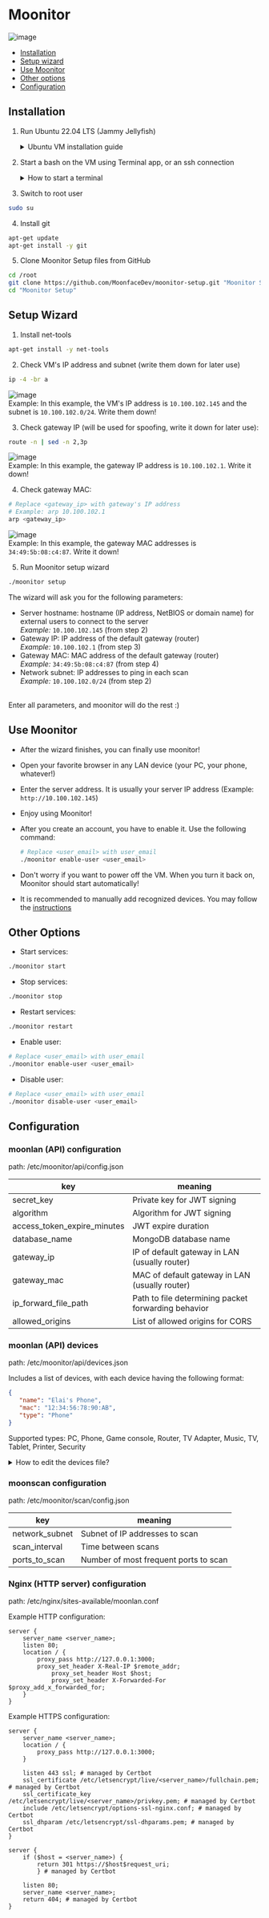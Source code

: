 # Moonitor

![image](https://user-images.githubusercontent.com/36325466/176863107-161fe8bd-627f-48ad-92e3-483fea6ec3ff.png)

- [Installation](#installation)
- [Setup wizard](#setup-wizard)
- [Use Moonitor](#use-moonitor)
- [Other options](#other-options)
- [Configuration](#configuration)

## Installation

1. Run Ubuntu 22.04 LTS (Jammy Jellyfish)
   <details><summary>Ubuntu VM installation guide</summary>

   <br/>**Downloads:**
   - [VirtualBox](https://download.virtualbox.org/virtualbox/6.1.34/VirtualBox-6.1.34-150636-Win.exe)
   - [Ubuntu image](https://ubuntu.com/download/desktop/thank-you?version=22.04&architecture=amd64)
   
   <br/>**Add virutal machine:**
   - Install VirtualBox, accept all default settings and follow the wizard
   - Open VirtualBox
   - Click 'New' to create a new machine
   - Enter your VM name (recommended: 'Moonitor'), change the 'Type' to Linux and the 'Version' to Ubuntu (64-bit), and then proceed
   - Set the machine RAM, the default memory size should be sufficient for Moonitor. Then proceed
   - Select 'Create a virtual hard disk now' and proceed
   - Select 'VDI (VirtualBox Disk Image)' as hard disk file type, and proceed
   - Select 'Dynamically allocated' for storage on physical hard disk, and proceed
   - Set the hard disk location and size, it is recommended to allocate at least 20GB. Then proceed
   
   <br/>**Configure network:**
   - Click 'Settings' to open VM settings window
   - Click 'Network' and set 'Attached to' to 'Bridged Adapter'
   - Set 'Name' to a host interface from the list (If you are not sure, pick the first option)
   - Click 'OK' to save the settings
   
   <br/>**Boot the machine:**
   - Click 'Start' to start the machine
   - A start-up disk selection popup will appear, click the folder icon to select an Ubuntu image
   - Click 'Add' and select the Ubuntu image file (.iso) you have already downloaded
   - Click 'Choose' and then 'Start' in order to start-up the machine using the selected image
   - A black screen with boot options will appear, navigate with arrow keys to 'Try or install Ubuntu' and press 'Enter' to select
  
   <br/>**Install the image**
   - After a while, a white screen will appear. Click 'Install Ubuntu'
   - Select your keyboard layout and proceed
   - In 'Updates and other software', select 'Minimal installation' and proceed
   - Select 'Erase disk and install Ubuntu' and click 'Install Now' to proceed (Don't worry! It only removes the VM temporary disk, and will not affect your host disk)
   - A popup regarding disk changes will appear, click 'Continue'
   - Select your time zone and proceed
   - Fill in your name, computer name (recommended: 'moonitor'), username (recommended: 'moonitor') and password (recommended: 'a'). Write down your username and password and then proceed
   - After a few minutes, the installation will finish. Click 'Restart Now' when the popup appears
   - When the message 'Please remove the installation medium, then press ENTER:' appears, press enter
   - When the restart finishes, an 'Online Accounts' page will appear, click 'Skip' to proceed
   - Select 'No, don't send info to Canonical'. Then click 'Next' to proceed
   - Keep the default privacy settings and click 'Next' to proceed
   - Click 'Done' to start using your new machine
   - Congratulations! You have an Ubuntu VM
   </details>

2. Start a bash on the VM using Terminal app, or an ssh connection
   <details><summary>How to start a terminal</summary>
   
   - Click on the apps icon:
	
     <img src="https://user-images.githubusercontent.com/36325466/167251305-53d67fd4-5a19-4f09-a498-45e95a97270f.png">

   - Type 'Terminal' in the search bar
   - Click on the first result
   - Congratulations! From now on, you will run all commands using the terminal you just opened
</details>
   
3. Switch to root user
```bash
sudo su
```

4. Install git
```bash
apt-get update
apt-get install -y git
```

5. Clone Moonitor Setup files from GitHub
```bash
cd /root
git clone https://github.com/MoonfaceDev/moonitor-setup.git "Moonitor Setup"
cd "Moonitor Setup"
```

## Setup Wizard
1. Install net-tools
```bash
apt-get install -y net-tools
```

2. Check VM's IP address and subnet (write them down for later use)
```bash
ip -4 -br a
```
![image](https://user-images.githubusercontent.com/36325466/167251793-3ba4a8df-74d2-4a6d-abc3-00b2d7c6c689.png)<br/>
Example:
In this example, the VM's IP address is `10.100.102.145` and the subnet is `10.100.102.0/24`. Write them down!

3. Check gateway IP (will be used for spoofing, write it down for later use):
```bash
route -n | sed -n 2,3p
```
![image](https://user-images.githubusercontent.com/36325466/167252102-4d77125a-12f5-46a8-9dc5-614028f947bf.png)<br/>
Example:
In this example, the gateway IP address is `10.100.102.1`. Write it down!

4. Check gateway MAC:
```bash
# Replace <gateway_ip> with gateway's IP address
# Example: arp 10.100.102.1
arp <gateway_ip>
```
![image](https://user-images.githubusercontent.com/36325466/167252126-548bcbb0-de3c-4ff9-ab2e-1211431c6c08.png)<br/>
Example:
In this example, the gateway MAC addresses is `34:49:5b:08:c4:87`. Write it down!

5. Run Moonitor setup wizard
```bash
./moonitor setup
```
The wizard will ask you for the following parameters:
- Server hostname: hostname (IP address, NetBIOS or domain name) for external users to connect to the server
<br/>_Example:_ `10.100.102.145` (from step 2)
- Gateway IP: IP address of the default gateway (router)
<br/>_Example:_ `10.100.102.1` (from step 3)
- Gateway MAC: MAC address of the default gateway (router)
<br/>_Example:_ `34:49:5b:08:c4:87` (from step 4)
- Network subnet: IP addresses to ping in each scan
<br/>_Example:_ `10.100.102.0/24` (from step 2)

<br/>Enter all parameters, and moonitor will do the rest :)

## Use Moonitor

- After the wizard finishes, you can finally use moonitor!
- Open your favorite browser in any LAN device (your PC, your phone, whatever!)
- Enter the server address. It is usually your server IP address (Example: `http://10.100.102.145`)
- Enjoy using Moonitor!
- After you create an account, you have to enable it. Use the following command:
	
	```bash
	# Replace <user_email> with user_email
	./moonitor enable-user <user_email>
	```
- Don't worry if you want to power off the VM. When you turn it back on, Moonitor should start automatically!
- It is recommended to manually add recognized devices. You may follow the [instructions](#moonlan-api-devices)

## Other Options
* Start services:
```bash
./moonitor start
```

* Stop services:
```bash
./moonitor stop
```

* Restart services:
```bash
./moonitor restart
```

* Enable user:
```bash
# Replace <user_email> with user_email
./moonitor enable-user <user_email>
```

* Disable user:
```bash
# Replace <user_email> with user_email
./moonitor disable-user <user_email>
```

## Configuration

### moonlan (API) configuration
path: /etc/moonitor/api/config.json

| key                         | meaning                                             |
|-----------------------------|-----------------------------------------------------|
| secret_key                  | Private key for JWT signing                         |
| algorithm                   | Algorithm for JWT signing                           |
| access_token_expire_minutes | JWT expire duration                                 |
| database_name               | MongoDB database name                               |
| gateway_ip                  | IP of default gateway in LAN (usually router)       |
| gateway_mac                 | MAC of default gateway in LAN (usually router)      |
| ip_forward_file_path        | Path to file determining packet forwarding behavior |
| allowed_origins             | List of allowed origins for CORS                    |


### moonlan (API) devices
path: /etc/moonitor/api/devices.json

Includes a list of devices, with each device having the following format:
```json
{
   "name": "Elai's Phone",
   "mac": "12:34:56:78:90:AB",
   "type": "Phone"
}
```

Supported types:
PC, Phone, Game console, Router, TV Adapter, Music, TV, Tablet, Printer, Security

<details><summary>How to edit the devices file?</summary>

- Enter the file
	
	```bash
  	sudo nano /etc/moonitor/api/devices.json
  	```
- Add your devices using the format mentioned above.
- When you finish editing, save the file: press CTRL+X, then press Y, and then press ENTER
</details>

### moonscan configuration
path: /etc/moonitor/scan/config.json

| key            | meaning                               |
|----------------|---------------------------------------|
| network_subnet | Subnet of IP addresses to scan        |
| scan_interval  | Time between scans                    |
| ports_to_scan  | Number of most frequent ports to scan |


### Nginx (HTTP server) configuration
path: /etc/nginx/sites-available/moonlan.conf

Example HTTP configuration:
```
server {
	server_name <server_name>;
	listen 80;
	location / {
		proxy_pass http://127.0.0.1:3000;
		proxy_set_header X-Real-IP $remote_addr;
      		proxy_set_header Host $host;
      		proxy_set_header X-Forwarded-For $proxy_add_x_forwarded_for;
	}
}
```

Example HTTPS configuration:
```
server {
	server_name <server_name>;
	location / {
		proxy_pass http://127.0.0.1:3000;
	}
	
	listen 443 ssl; # managed by Certbot
	ssl_certificate /etc/letsencrypt/live/<server_name>/fullchain.pem; # managed by Certbot
	ssl_certificate_key /etc/letsencrypt/live/<server_name>/privkey.pem; # managed by Certbot
	include /etc/letsencrypt/options-ssl-nginx.conf; # managed by Certbot
	ssl_dhparam /etc/letsencrypt/ssl-dhparams.pem; # managed by Certbot
}

server {
	if ($host = <server_name>) {
		return 301 https://$host$request_uri;
    	} # managed by Certbot
	
	listen 80;
	server_name <server_name>;
	return 404; # managed by Certbot
}
```
